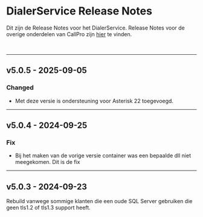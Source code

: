 # DialerService Release Notes
Dit zijn de Release Notes voor het DialerService. Release Notes voor de overige onderdelen van CallPro zijn [hier](/releases/v5/release-notes) te vinden.

<br/>

*** 
## v5.0.5 - 2025-09-05
### Changed
- Met deze versie is ondersteuning voor Asterisk 22 toegevoegd. 

*** 
## v5.0.4 - 2024-09-25
### Fix
- Bij het maken van de vorige versie container was een bepaalde dll niet meegekomen. Dit is de fix

*** 
## v5.0.3 - 2024-09-23
Rebuild vanwege sommige klanten die een oude SQL Server gebruiken die geen tls1.2 of tls1.3 support heeft. 

